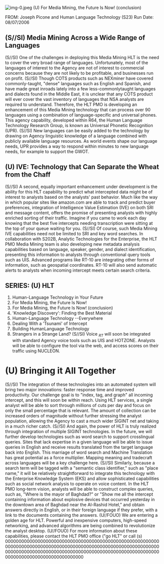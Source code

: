 ![img-0.jpeg](img-0.jpeg)
(U) For Media Mining, the Future Is Now! (conclusion)

FROM: Joseph Picone and Human Language Technology (S23) Run Date: 08/07/2006

## (S//SI) Media Mining Across a Wide Range of Languages

(S//SI) One of the challenges in deploying this Media Mining HLT is the need to cover the very broad range of languages.
Unfortunately, most of the languages of interest to the Agency are not of interest to commercial concerns because they are not likely to be profitable, and businesses run on profit.
(S//SI) Though COTS products such as NEXminer have covered commonly-taught, "dense" languages such as English and Spanish, and have made great inroads lately into a few less-commonlytaught languages and dialects found in the Middle East, it is unclear that any COTS product will ever cover the vast inventory of languages that NSA analysts are required to understand. Therefore, the HLT PMO is developing an enhancement of this Media Mining technology that can process over 90 languages using a combination of language-specific and universal phones. This agency capability, developed within R64, the Human Language Technology Research Group, is known as Universal Phonetic Recognition (UPR).
(S//SI) New languages can be easily added to the technology by drawing on Agency linguistic knowledge of a language combined with publicly available language resources. As world events shape our language needs, UPR provides a way to respond within minutes to new language needs, for example to support the GWOT.

## (U) IVE: Technology that Can Separate the Wheat from the Chaff

(S//SI) A second, equally important enhancement under development is the ability for this HLT capability to predict what intercepted data might be of interest to analysts based on the analysts' past behavior. Much like the way in which popular sites like amazon.com are able to track and predict buyer preferences, integration of Intelligence Value Estimation (IVE) on both SRI and message content, offers the promise of presenting analysts with highly enriched sorting of their traffic. Imagine if you came to work each day knowing that the best five intercepts needing transcription were sitting at the top of your queue waiting for you.
(S//SI) Of course, such Media Mining IVE capabilities need not be limited to SRI and key word searches. In collaboration with S202B, Analytic Technologies for the Enterprise, the HLT PMO Media Mining team is also developing new metadata analysis capabilities based on language, speaker, gender, and dialect identification, presenting this information to analysts through conventional query tools such as UIS. Advanced programs like RT-10 are integrating other forms of information, such as geospatial coordinates. RT-10 will also send automatic alerts to analysts when incoming intercept meets certain search criteria.

## SERIES: (U) HLT

1. Human-Language Technology in Your Future
2. For Media Mining, the Future Is Now!
3. For Media Mining, the Future Is Now! (conclusion)
4. 'Knowledge Discovery': Finding the Best Material
5. Human-Language Technology --Everywhere
6. Dealing With a 'Tsunami' of Intercept
7. Building HumanLanguage Technology
8. Strangers in a Strange Land?
(S//SI) Voice ${ }_{R T}$ will soon be integrated with standard Agency voice tools such as UIS and HOTZONE. Analysts will be able to configure the tool via the web, and access scores on their traffic using NUCLEON.

# (U) Bringing it All Together 

(S//SI) The integration of these technologies into an automated system will bring two major innovations: faster response time and improved productivity. Our challenge goal is to "index, tag, and graph" all incoming intercept, and this will soon be within reach. Using HLT services, a single analyst will be able to sort through millions of cuts per day and focus on only the small percentage that is relevant. The amount of collection can be increased orders of magnitude without further stressing the analyst population, allowing the Agency to cast a much wider SIGINT net and taking in a much richer catch.
(S//SI) And again, the power of HLT is truly realized through integration of multiple SIGINT technologies. In the future, we will further develop technologies such as word search to support crosslingual queries. Sites that lack expertise in a given language will be able to issue queries in English and receive results translated from the target language back into English. This marriage of word search and Machine Translation has great potential as a force multiplier. Mapping meaning and tradecraft across languages will be a key challenge here.
(S//SI) Similarly, because a search term will be tagged with a "semantic class identifier," such as "place name," it will be relatively straightforward to integrate this technology with the Enterprise Knowledge System (EKS) and allow sophisticated capabilities such as social network analysis to operate on voice content. In the HLT PMO long-term vision, analysts will be able to construct complex queries, such as, "Where is the mayor of Baghdad?" or "Show me all the intercept containing information about explosive devices that occurred yesterday in the downtown area of Baghdad near the Al-Rashid Hotel," and obtain answers directly in English, or in their foreign language if they prefer, with a link to the documents containing the answers.
(U//FOUO) We are entering a golden age for HLT. Powerful and inexpensive computers, high-speed networking, and advanced algorithms are being combined to revolutionize the analyst desktop.
(U//FOUO) For more information about these capabilities, please contact the HLT PMO office ("go HLT" or call (s) 00000000000000000000000000000000000000000000000000000000000000000000000000000000000000000000000000000000000000000000000000000000000000000000000000000000000000000000000000000000000000000000000000000000
